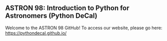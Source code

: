 ## ASTRON 98: Introduction to Python for Astronomers (Python DeCal)

Welcome to the ASTRON 98 GitHub! To access our website, please go here: https://pythondecal.github.io/